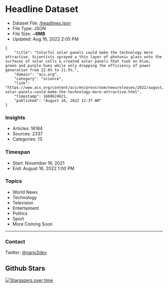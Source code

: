 # Headline Dataset

- Dataset File: [/headlines.json](https://raw.githubusercontent.com/fwd/news/master/headlines.json) 
- File Type: JSON
- File Size: ~**6MB**
- Updated: Aug 16, 2022 2:05 PM

```
{
    "title": "Colorful solar panels could make the technology more attractive. Scientists sprayed a thin layer of photonic glass onto the surfaces of solar cells & created solar panels that took on blue, green and purple hues while only dropping the efficiency of power generation from 22.6% to 21.5%.",
    "domain": "acs.org",
    "category": "science",
    "link": "https://www.acs.org/content/acs/en/pressroom/newsreleases/2022/august/colorful-solar-panels-could-make-the-technology-more-attractive.html",
    "timestamp": 1660624621,
    "published": "August 16, 2022 12:37 AM"
}
```

### Insights

- Articles: 16184
- Sources: 2337
- Categories: 13

### Timespan

- Start: November 16, 2021
- End: August 16, 2022 1:00 PM

### Topics

- World News
- Technology
- Television
- Entertaiment
- Politics
- Sport
- More Coming Soon

---

### Contact 

Twitter: [@nano2dev](https://twitter.com/nano2dev)

## Github Stars

[![Stargazers over time](https://starchart.cc/fwd/news.svg)](https://starchart.cc/fwd/news)
	